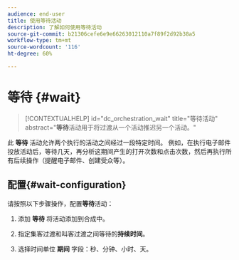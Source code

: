 ```yaml
---
audience: end-user
title: 使用等待活动
description: 了解如何使用等待活动
source-git-commit: b21306cefe6e9e66263012110a7f89f2d92b38a5
workflow-type: tm+mt
source-wordcount: '116'
ht-degree: 60%

---
```


# 等待 {#wait}

>[!CONTEXTUALHELP]
>id="dc_orchestration_wait"
>title="等待活动"
>abstract="**等待**&#x200B;活动用于将过渡从一个活动推迟另一个活动。"

此 **等待** 活动允许两个执行的活动之间经过一段特定时间。 例如，在执行电子邮件投放活动后，等待几天，再分析这期间产生的打开次数和点击次数，然后再执行所有后续操作（提醒电子邮件、创建受众等）。

## 配置{#wait-configuration}

请按照以下步骤操作，配置&#x200B;**等待**&#x200B;活动：

1. 添加 **等待** 将活动添加到合成中。

1. 指定集客过渡和叫客过渡之间等待的&#x200B;**持续时间**。

1. 选择时间单位 **期间** 字段：秒、分钟、小时、天。


